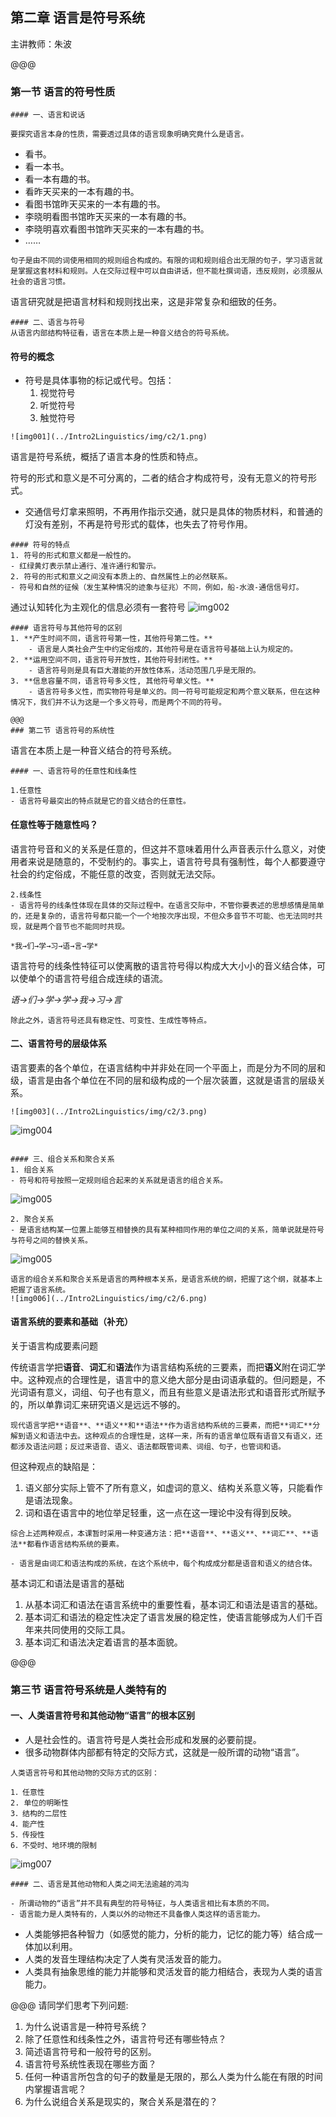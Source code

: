 ## 第二章 语言是符号系统

主讲教师：朱波


@@@
### 第一节 语言的符号性质
~~~~
#### 一、语言和说话

要探究语言本身的性质，需要透过具体的语言现象明确究竟什么是语言。
~~~~
- 看书。
- 看一本书。
- 看一本有趣的书。
- 看昨天买来的一本有趣的书。
- 看图书馆昨天买来的一本有趣的书。
- 李晓明看图书馆昨天买来的一本有趣的书。
- 李晓明喜欢看图书馆昨天买来的一本有趣的书。
- ……
~~~~
句子是由不同的词使用相同的规则组合构成的。有限的词和规则组合出无限的句子，学习语言就是掌握这套材料和规则。人在交际过程中可以自由讲话，但不能杜撰词语，违反规则，必须服从社会的语言习惯。
~~~~
语言研究就是把语言材料和规则找出来，这是非常复杂和细致的任务。
~~~~
#### 二、语言与符号
从语言内部结构特征看，语言在本质上是一种音义结合的符号系统。
~~~~
#### 符号的概念
- 符号是具体事物的标记或代号。包括：
	1. 视觉符号 
	2. 听觉符号 
	3. 触觉符号
~~~~
![img001](../Intro2Linguistics/img/c2/1.png)
~~~~
语言是符号系统，概括了语言本身的性质和特点。

符号的形式和意义是不可分离的，二者的结合才构成符号，没有无意义的符号形式。
- 交通信号灯拿来照明，不再用作指示交通，就只是具体的物质材料，和普通的灯没有差别，不再是符号形式的载体，也失去了符号作用。
~~~~
#### 符号的特点
1. 符号的形式和意义都是一般性的。
- 红绿黄灯表示禁止通行、准许通行和警示。
2. 符号的形式和意义之间没有本质上的、自然属性上的必然联系。
- 符号和自然的征候（发生某种情况的迹象与征兆）不同，例如，船-水浪-通信信号灯。
~~~~
通过认知转化为主观化的信息必须有一套符号
![img002](../Intro2Linguistics/img/c2/2.png)

~~~~
#### 语言符号与其他符号的区别	
1. **产生时间不同，语言符号第一性，其他符号第二性。**
	- 语言是人类社会产生中约定俗成的，其他符号是在语言符号基础上认为规定的。
2. **运用空间不同，语言符号开放性，其他符号封闭性。**
	- 语言符号则是具有巨大潜能的开放性体系，活动范围几乎是无限的。
3. **信息容量不同，语言符号多义性, 其他符号单义性。**
	- 语言符号多义性，而实物符号是单义的。同一符号可能规定和两个意义联系，但在这种情况下，我们并不认为这是一个多义符号，而是两个不同的符号。

@@@
### 第二节 语言符号的系统性
~~~~
语言在本质上是一种音义结合的符号系统。
~~~~
#### 一、语言符号的任意性和线条性

1.任意性
- 语言符号最突出的特点就是它的音义结合的任意性。
~~~~
#### 任意性等于随意性吗？
语言符号音和义的关系是任意的，但这并不意味着用什么声音表示什么意义，对使用者来说是随意的，不受制约的。事实上，语言符号具有强制性，每个人都要遵守社会的约定俗成，不能任意的改变，否则就无法交际。
~~~~
2.线条性
- 语言符号的线条性体现在具体的交际过程中。在语言交际中，不管你要表述的思想感情是简单的，还是复杂的，语言符号都只能一个一个地按次序出现，不但众多音节不可能、也无法同时共现，就是两个音节也不能同时共现。

*我→们→学→习→语→言→学*
~~~~
语言符号的线条性特征可以使离散的语言符号得以构成大大小小的音义结合体，可以使单个的语言符号组合成连续的语流。

*语→们→学→学→我→习→言*
~~~~
除此之外，语言符号还具有稳定性、可变性、生成性等特点。 

~~~~
#### 二、语言符号的层级体系
语言要素的各个单位，在语言结构中并非处在同一个平面上，而是分为不同的层和级，语言是由各个单位在不同的层和级构成的一个层次装置，这就是语言的层级关系。
~~~~
![img003](../Intro2Linguistics/img/c2/3.png)
~~~~
![img004](../Intro2Linguistics/img/c2/4.png)
~~~~

#### 三、组合关系和聚合关系
1. 组合关系
- 符号和符号按照一定规则组合起来的关系就是语言的组合关系。
~~~~
![img005](../Intro2Linguistics/img/c2/5.png)
~~~~
2. 聚合关系
- 是语言结构某一位置上能够互相替换的具有某种相同作用的单位之间的关系，简单说就是符号与符号之间的替换关系。
~~~~

![img005](../Intro2Linguistics/img/c2/5.png)
~~~~
语言的组合关系和聚合关系是语言的两种根本关系，是语言系统的纲，把握了这个纲，就基本上把握了语言系统。
![img006](../Intro2Linguistics/img/c2/6.png)
~~~~
#### 语言系统的要素和基础（补充）
关于语言构成要素问题

传统语言学把**语音**、**词汇**和**语法**作为语言结构系统的三要素，而把**语义**附在词汇学中。这种观点的合理性是，语言中的意义绝大部分是由词语承载的。但问题是，不光词语有意义，词组、句子也有意义，而且有些意义是语法形式和语音形式所赋予的，所以单靠词汇来研究语义是远远不够的。
~~~~
现代语言学把**语音**、**语义**和**语法**作为语言结构系统的三要素，而把**词汇**分解到语义和语法中去。这种观点的合理性是，这样一来，所有的语言单位既有语音又有语义，还都涉及语法问题；反过来语音、语义、语法都既管词素、词组、句子，也管词和语。
~~~~
但这种观点的缺陷是：
1. 语义部分实际上管不了所有意义，如虚词的意义、结构关系意义等，只能看作是语法现象。
2. 词和语在语言中的地位举足轻重，这一点在这一理论中没有得到反映。
~~~~
综合上述两种观点，本课暂时采用一种变通方法：把**语音**、**语义**、**词汇**、**语法**都看作语言结构系统的要素。

- 语言是由词汇和语法构成的系统，在这个系统中，每个构成成分都是语音和语义的结合体。
~~~~
基本词汇和语法是语言的基础
1. 从基本词汇和语法在语言系统中的重要性看，基本词汇和语法是语言的基础。
2. 基本词汇和语法的稳定性决定了语言发展的稳定性，使语言能够成为人们千百年来共同使用的交际工具。
3. 基本词汇和语法决定着语言的基本面貌。

@@@
### 第三节 语言符号系统是人类特有的

#### 一、人类语言符号和其他动物“语言”的根本区别
- 人是社会性的。语言符号是人类社会形成和发展的必要前提。
- 很多动物群体内部都有特定的交际方式，这就是一般所谓的动物“语言”。
~~~~
人类语言符号和其他动物的交际方式的区别：

1．任意性
2. 单位的明晰性
3．结构的二层性
4．能产性
5．传授性
6．不受时、地环境的限制

~~~~
![img007](../Intro2Linguistics/img/c2/7.png)
~~~~
#### 二、语言是其他动物和人类之间无法逾越的鸿沟

- 所谓动物的“语言”并不具有典型的符号特征，与人类语言相比有本质的不同。
- 语言能力是人类特有的，人类以外的动物还不具备像人类这样的语言能力。
~~~~
- 人类能够把各种智力（如感觉的能力，分析的能力，记忆的能力等）结合成一体加以利用。
- 人类的发音生理结构决定了人类有灵活发音的能力。
- 人类具有抽象思维的能力并能够和灵活发音的能力相结合，表现为人类的语言能力。

@@@
请同学们思考下列问题:
1. 为什么说语言是一种符号系统？
2. 除了任意性和线条性之外，语言符号还有哪些特点？
3. 简述语言符号和一般符号的区别。
4. 语言符号系统性表现在哪些方面？
5. 任何一种语言所包含的句子的数量是无限的，那么人类为什么能在有限的时间内掌握语言呢？
6. 为什么说组合关系是现实的，聚合关系是潜在的？
